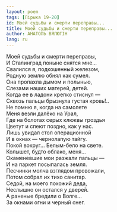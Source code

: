 ```yaml
---
layout: poem
tags: [Лірыка 19-20]
id: Моей судьбы и смерти переправы...
title: Моей судьбы и смерти переправы...
author: АНАТОЛЬ ВЯЛЮГІН
lang: ru
---
```



Моей судьбы и смерти переправы,  
И Сталинград поныне снятся мне...  
Свалился я, подкошенный железом,  
Родную землю обнял как сумел.  
Она пропахла дымом и полынью,  
Слезами наших матерей, детей.  
Когда ее в ладони крепко стиснул —  
Сквозь пальцы брызнула густая кровь!..  
Не помню я, когда на самолете  
Меня везли далёко на Урал,  
Где на болотах серых клюквы гроздья  
Цветут и спеют поздно, как у нас.  
Лишь увидал стол операционной  
И в окнах — чернолапую тайгу.  
Покой вокруг... Белым-бело на свете.  
Колышет, будто облако, меня...  
Окаменевшие мои разжали пальцы —  
И на паркет посыпалась земля.  
Песчинки молча взглядом провожали,  
Потом собрал их тихо санитар.  
Седой, на моего похожий деда,  
Неслышно он остался у дверей.  
А раненые бредили о Волге...  
За окнами огни и черный снег.  
